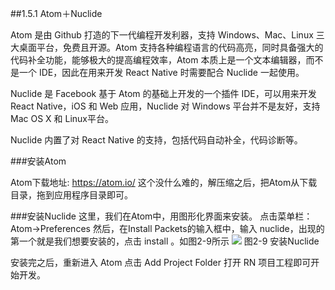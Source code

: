 ##1.5.1 Atom＋Nuclide

Atom 是由 Github 打造的下一代编程开发利器，支持 Windows、Mac、Linux 三大桌面平台，免费且开源。Atom 支持各种编程语言的代码高亮，同时具备强大的代码补全功能，能够极大的提高编程效率，Atom 本质上是一个文本编辑器，而不是一个 IDE，因此在用来开发 React Native 时需要配合 Nuclide 一起使用。

Nuclide 是 Facebook 基于 Atom 的基础上开发的一个插件 IDE，可以用来开发 React Native，iOS 和 Web 应用，Nuclide 对 Windows 平台并不是友好，支持 Mac OS X 和 Linux平台。

Nuclide 内置了对 React Native 的支持，包括代码自动补全，代码诊断等。

###安装Atom

Atom下载地址: https://atom.io/
这个没什么难的，解压缩之后，把Atom从下载目录，拖到应用程序目录即可。

###安装Nuclide
这里，我们在Atom中，用图形化界面来安装。
点击菜单栏：Atom->Preferences 
然后，在Install Packets的输入框中，输入 nuclide，出现的第一个就是我们想要安装的，点击 install 。如图2-9所示
![](/assets/图2-9.png) 图2-9 安装Nuclide

安装完之后，重新进入 Atom 点击 Add Project Folder 打开 RN 项目工程即可开始开发。 